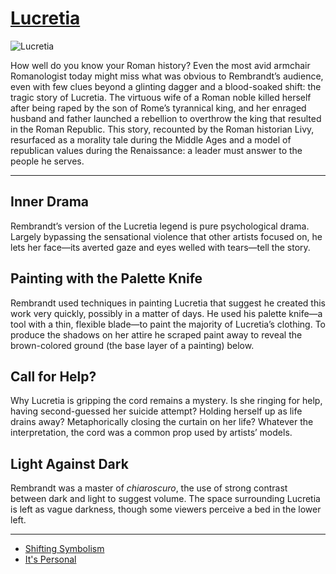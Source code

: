 # [Lucretia](http://artstories.artsmia.org/#/o/529)
![Lucretia](http://api.artsmia.org/images/529/large.jpg)

How well do you know your Roman history? Even the most avid armchair Romanologist today might miss what was obvious to Rembrandt’s audience, even with few clues beyond a glinting dagger and a blood-soaked shift: the tragic story of Lucretia. The virtuous wife of a Roman noble killed herself after being raped by the son of Rome’s tyrannical king, and her enraged husband and father launched a rebellion to overthrow the king that resulted in the Roman Republic. This story, recounted by the Roman historian Livy, resurfaced as a morality tale during the Middle Ages and a model of republican values during the Renaissance: a leader must answer to the people he serves.

---

## Inner Drama

Rembrandt’s version of the Lucretia legend is pure psychological drama. Largely bypassing the sensational violence that other artists focused on, he lets her face—its averted gaze and eyes welled with tears—tell the story.

## Painting with the Palette Knife

Rembrandt used techniques in painting Lucretia that suggest he created this work very quickly, possibly in a matter of days. He used his palette knife—a tool with a thin, flexible blade—to paint the majority of Lucretia’s clothing. To produce the shadows on her attire he scraped paint away to reveal the brown-colored ground (the base layer of a painting) below.

## Call for Help?

Why Lucretia is gripping the cord remains a mystery. Is she ringing for help, having second-guessed her suicide attempt? Holding herself up as life drains away? Metaphorically closing the curtain on her life? Whatever the interpretation, the cord was a common prop used by artists’ models.

## Light Against Dark

Rembrandt was a master of *chiaroscuro*, the use of strong contrast between dark and light to suggest volume. The space surrounding Lucretia is left as vague darkness, though some viewers perceive a bed in the lower left.

---

* [Shifting Symbolism](../stories/shifting-symbolism.md)
* [It's Personal](../stories/it-s-personal.md)
